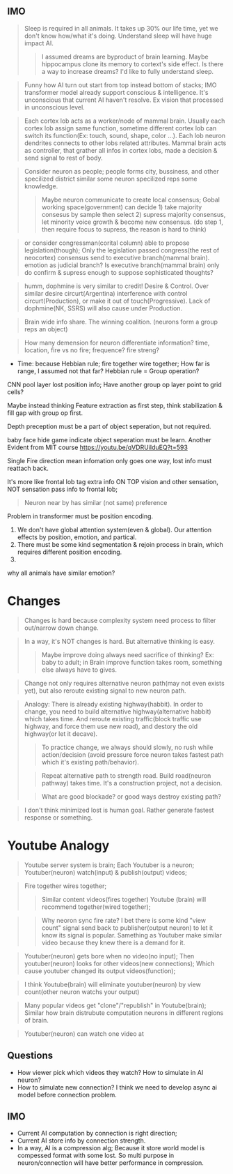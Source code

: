 

## IMO

> Sleep is required in all animals. It takes up 30% our life time, yet we don't know how/what it's doing. Understand sleep will have huge impact AI.
> > I assumed dreams are byproduct of brain learning. Maybe hippocampus clone its memory to cortext's side effect. Is there a way to increase dreams? I'd like to fully understand sleep.

> Funny how AI turn out start from top instead bottom of stacks; IMO transformer model already support conscious & intelligence. It's unconscious that current AI haven't resolve. Ex vision that processed in unconscious level. 

> Each cortex lob acts as a worker/node of mammal brain. Usually each cortex lob assign same function, sometime different cortex lob can switch its function(Ex: touch, sound, shape, color ...). Each lob neuron dendrites connects to other lobs related attributes. Mammal brain acts as controller, that grather all infos in cortex lobs, made a decision & send signal to rest of body.

> Consider neuron as people; people forms city, bussiness, and other specilized district similar some neuron specilized reps some knowledge.
> > Maybe neuron communicate to create local consensus; Gobal working space(government) can decide 1) take majority consesus by sample then select 2) supress majority consensus, let minority voice growth & become new consensus. (do step 1, then require focus to supress, the reason is hard to think)

> or consider congressman(corital column) able to propose legislation(though); Only the legislation passed congress(the rest of neocortex) consensus send to executive branch(mammal brain). emotion as judicial branch?
> Is executive branch(mammal brain) only do confirm & supress enough to suppose sophisticated thoughts?

> humm, dophmine is very similar to credit! Desire & Control. Over similar desire circurt(Argentina) interference with control circurt(Production), or make it out of touch(Progressive). Lack of dophmine(NK, SSRS) will also cause under Production.

> Brain wide info share. The winning coalition. (neurons form a group reps an object)

> How many demension for neuron differentiate information? time, location, fire vs no fire; frequence? fire streng?

- Time: because Hebbian rule; fire together wire together; How far is range, I assumed not that far? Hebbian rule = Group operation?

CNN pool layer lost position info; Have another group op layer point to grid cells?

Maybe instead thinking Feature extraction as first step, think stabilization & fill gap with group op first.

Depth preception must be a part of object seperation, but not required.


baby face hide game indicate object seperation must be learn.
Another Evident from MIT course
https://youtu.be/qVDRUiIduEQ?t=593

Single Fire direction mean infomation only goes one way, lost info must reattach back.

It's more like frontal lob tag extra info ON TOP vision and other sensation, NOT sensation pass info to frontal lob;

> Neuron near by has similar (not same) preference

Problem in transformer must be position encoding.
1. We don't have global attention system(even & global). Our attention effects by position, emotion, and partical.
2. There must be some kind segmentation & rejoin process in brain, which requires different position encoding.
3.

why all animals have similar emotion?

# Changes
> Changes is hard because complexity system need process to filter out/narrow down change.

> In a way, it's NOT changes is hard. But alternative thinking is easy.
>> Maybe improve doing always need sacrifice of thinking? Ex: baby to adult; in Brain improve function takes room, something else always have to gives.

> Change not only requires alternative neuron path(may not even exists yet), but also reroute existing signal to new neuron path.

> Analogy: There is already existing highway(habbit). In order to change, you need to build alternative highway(alternative habbit) which takes time. And reroute existing traffic(block traffic use highway, and force them use new road), and destory the old highway(or let it decave).
>
>> To practice change, we always should slowly, no rush while action/decision (avoid pressure force neuron takes fastest path which it's existing path/behavior).
>
>> Repeat alternative path to strength road. Build road(neuron pathway) takes time. It's a construction project, not a decision.
>
>> What are good blockade? or good ways destroy existing path?

> I don't think minimized lost is human goal. Rather generate fastest response or something.


# Youtube Analogy
> Youtube server system is brain; Each Youtuber is a neuron; Youtuber(neuron) watch(input) & publish(output) videos;

> Fire together wires together;
> > Similar content videos(fires together) Youtube (brain) will recommend together(wired together);

> > Why neoron sync fire rate? I bet there is some kind "view count" signal send back to publisher(output neuron) to let it know its signal is popular. Samething as Youtuber make similar video because they knew there is a demand for it.

> Youtuber(neuron) gets bore when no video(no input); Then youtuber(neuron) looks for other videos(new connections); Which cause youtuber changed its output videos(function);

> I think Youtube(brain) will eliminate youtuber(neuron) by view count(other neuron watchs your output)

> Many popular videos get "clone"/"republish" in Youtube(brain); Similar how brain distrubute computation neurons in different regions of brain.

> Youtuber(neuron) can watch one video at 

## Questions
- How viewer pick which videos they watch? How to simulate in AI neuron?
- How to simulate new connection? I think we need to develop async ai model before connection problem.

## IMO
- Current AI computation by connection is right direction;
- Current AI store info by connection strength.
- In a way, AI is a compression alg; Because it store world model is compessed format with some lost. So multi purpose in neuron/connection will have better performance in compression.